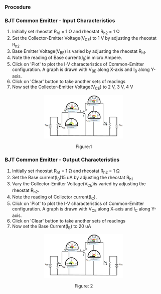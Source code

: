 ### Procedure

### BJT Common Emitter - Input Characteristics
1. Initially set rheostat R<sub>h1</sub> = 1 &#937; and rheostat R<sub>h2</sub> = 1 &#937;
2. Set the Collector-Emitter Voltage(V<sub>CE</sub>) to 1 V  by adjusting the rheostat R<sub>h2</sub>
3. Base Emitter Voltage(V<sub>BE</sub>) is varied  by adjusting the rheostat R<sub>h1</sub>.
4. Note the reading of Base current(I<sub>B</sub>)in micro Ampere.
5. Click on 'Plot' to plot the I-V characteristics of Common-Emitter configuration. A graph is drawn with V<sub>BE</sub> along X-axis and I<sub>B</sub> along Y-axis.
6. Click on 'Clear' button to take another sets of readings 
7. Now set the Collector-Emitter Voltage(V<sub>CE</sub>) to 2 V, 3 V, 4 V
                                    

<div align="center">
<img src="images/bjtce_pr.png" width="50%">
<p>Figure:1</p>
</div>

### BJT Common Emitter - Output Characteristics
1. Initially set rheostat R<sub>h1</sub> = 1 &#937; and rheostat R<sub>h2</sub> = 1 &#937; 
2. Set the Base current(I<sub>B</sub>)15 uA by adjusting the rheostat R<sub>h1</sub> 
3. Vary the  Collector-Emitter Voltage(V<sub>CE</sub>)is varied  by adjusting the rheostat R<sub>h2</sub>.
4. Note the reading of Collector current(I<sub>C</sub>).
5. Click on 'Plot' to plot the I-V characteristics of Common-Emitter configuration. A graph is drawn with V<sub>CE</sub> along X-axis and I<sub>C</sub> along Y-axis.
6. Click on 'Clear' button to take another sets of readings
7. Now set the Base Current(I<sub>B</sub>) to 20 uA

<div align="center">
<img src="images/bjtce_pr.png" width="50%">
<p>Figure: 2</p>
</div>






